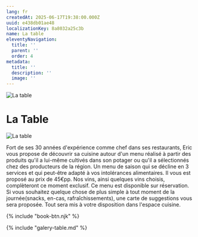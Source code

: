 ```yaml
---
lang: fr
createdAt: 2025-06-17T19:38:00.000Z
uuid: e438db01ae48
localizationKey: 8a8032a25c3b
name: La table
eleventyNavigation:
  title: ''
  parent: ''
  order: 4
metadata:
  title: ''
  description: ''
  image: ''
---
```

![La table](/_images/Main-pates-ombre.webp)

# La Table

![La table](/_images/photo-table.webp)

Fort de ses 30 années d'expérience comme chef dans ses restaurants, Eric vous propose de découvrir sa cuisine autour d'un menu réalisé à partir des produits qu'il a lui-même cultivés dans son potager ou qu'il a sélectionnés chez des producteurs de la région. Un menu de saison qui se décline en 3 services et qui peut-être adapté à vos intolérances alimentaires. Il vous est proposé au prix de 45€pp. Nos vins, ainsi quelques vins choisis, complèteront ce moment exclusif.
Ce menu est disponible sur réservation.
Si vous souhaitez quelque chose de plus simple à tout moment de la journée(snacks, en-cas, rafraîchissements), une carte de suggestions vous sera proposée. Tout sera mis à votre disposition dans l'espace cuisine.

{% include "book-btn.njk" %}

{% include "galery-table.md" %}
